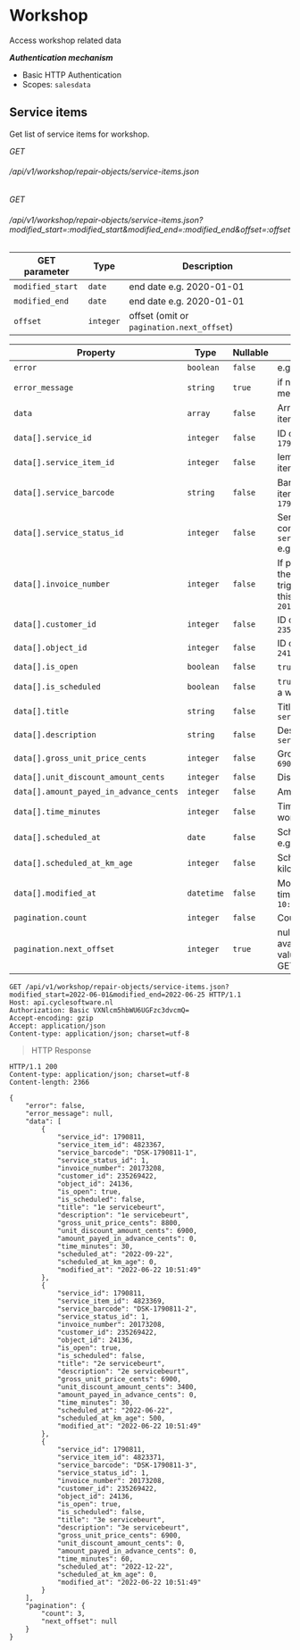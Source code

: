 # Workshop #

Access workshop related data

***Authentication mechanism***

- Basic HTTP Authentication
- Scopes: `salesdata`

## Service items ##

Get list of service items for workshop.

<div class="api-endpoint">
	<div class="endpoint-data">
		<i class="label label-post">GET</i>
		<h6>/api/v1/workshop/repair-objects/service-items.json</h6>
	</div>
</div>
<div class="api-endpoint">
	<div class="endpoint-data">
		<i class="label label-post">GET</i>
		<h6>/api/v1/workshop/repair-objects/service-items.json?modified_start=:modified_start&modified_end=:modified_end&offset=:offset</h6>
	</div>
</div>

| GET parameter    | Type      | Description                               |
|------------------|-----------|-------------------------------------------|
| `modified_start` | `date`    | end date e.g. 2020-01-01                  |
| `modified_end`   | `date`    | end date e.g. 2020-01-01                  |
| `offset`         | `integer` | offset (omit or `pagination.next_offset`) |

| Property                               | Type       | Nullable | Description                                                                           |
|----------------------------------------|------------|----------|---------------------------------------------------------------------------------------|
| `error`                                | `boolean`  | `false`  | e.g. `false`                                                                          |
| `error_message`                        | `string`   | `true`   | if not null the error message                                                         |
| `data`                                 | `array`    | `false`  | Array of service item objects                                                         |
| `data[].service_id`                    | `integer`  | `false`  | ID of service `1790811`                                                               |
| `data[].service_item_id`               | `integer`  | `false`  | Iem ID of service item `4823371`                                                      |
| `data[].service_barcode`               | `string`   | `false`  | Barcode of service item e.g. `DSK-1790811-3`                                          |
| `data[].service_status_id`             | `integer`  | `false`  | Service status see common api `service_item_status` e.g. `1`                          |
| `data[].invoice_number`                | `integer`  | `false`  | If positive number, the invoice which triggered creation of this item e.g. `20173208` |
| `data[].customer_id`                   | `integer`  | `false`  | ID of customer e.g. `235269422`                                                       |
| `data[].object_id`                     | `integer`  | `false`  | ID of object e.g. `24136`                                                             |
| `data[].is_open`                       | `boolean`  | `false`  | `true` if still open                                                                  |
| `data[].is_scheduled`                  | `boolean`  | `false`  | `true` if scheduled in a workshop order                                               |
| `data[].title`                         | `string`   | `false`  | Title e.g. `3e servicebeurt`                                                          |
| `data[].description`                   | `string`   | `false`  | Description e.g. `3e servicebeurt`                                                    |
| `data[].gross_unit_price_cents`        | `integer`  | `false`  | Gross price in cents `6900`                                                           |
| `data[].unit_discount_amount_cents`    | `integer`  | `false`  | Discount in cents `0`                                                                 |
| `data[].amount_payed_in_advance_cents` | `integer`  | `false`  | Amount payed `0`                                                                      |
| `data[].time_minutes`                  | `integer`  | `false`  | Time in minutes for workshop `60`                                                     |
| `data[].scheduled_at`                  | `date`     | `false`  | Scheduled for date e.g. `2021-12-22`                                                  |
| `data[].scheduled_at_km_age`           | `integer`  | `false`  | Scheduled after X kilometer                                                           |
| `data[].modified_at`                   | `datetime` | `false`  | Modification date time `2020-06-22 10:51:49`                                          |
| `pagination.count`                     | `integer`  | `false`  | Count of results                                                                      |
| `pagination.next_offset`               | `integer`  | `true`   | null if no next page available, otherwise value for `offset` GET variable             |

```http
GET /api/v1/workshop/repair-objects/service-items.json?modified_start=2022-06-01&modified_end=2022-06-25 HTTP/1.1
Host: api.cyclesoftware.nl
Authorization: Basic VXNlcm5hbWU6UGFzc3dvcmQ=
Accept-encoding: gzip
Accept: application/json
Content-type: application/json; charset=utf-8
```

> HTTP Response

```http
HTTP/1.1 200 
Content-type: application/json; charset=utf-8
Content-length: 2366

{
    "error": false,
    "error_message": null,
    "data": [
        {
            "service_id": 1790811,
            "service_item_id": 4823367,
            "service_barcode": "DSK-1790811-1",
            "service_status_id": 1,
            "invoice_number": 20173208,
            "customer_id": 235269422,
            "object_id": 24136,
            "is_open": true,
            "is_scheduled": false,
            "title": "1e servicebeurt",
            "description": "1e servicebeurt",
            "gross_unit_price_cents": 8800,
            "unit_discount_amount_cents": 6900,
            "amount_payed_in_advance_cents": 0,
            "time_minutes": 30,
            "scheduled_at": "2022-09-22",
            "scheduled_at_km_age": 0,
            "modified_at": "2022-06-22 10:51:49"
        },
        {
            "service_id": 1790811,
            "service_item_id": 4823369,
            "service_barcode": "DSK-1790811-2",
            "service_status_id": 1,
            "invoice_number": 20173208,
            "customer_id": 235269422,
            "object_id": 24136,
            "is_open": true,
            "is_scheduled": false,
            "title": "2e servicebeurt",
            "description": "2e servicebeurt",
            "gross_unit_price_cents": 6900,
            "unit_discount_amount_cents": 3400,
            "amount_payed_in_advance_cents": 0,
            "time_minutes": 30,
            "scheduled_at": "2022-06-22",
            "scheduled_at_km_age": 500,
            "modified_at": "2022-06-22 10:51:49"
        },
        {
            "service_id": 1790811,
            "service_item_id": 4823371,
            "service_barcode": "DSK-1790811-3",
            "service_status_id": 1,
            "invoice_number": 20173208,
            "customer_id": 235269422,
            "object_id": 24136,
            "is_open": true,
            "is_scheduled": false,
            "title": "3e servicebeurt",
            "description": "3e servicebeurt",
            "gross_unit_price_cents": 6900,
            "unit_discount_amount_cents": 0,
            "amount_payed_in_advance_cents": 0,
            "time_minutes": 60,
            "scheduled_at": "2022-12-22",
            "scheduled_at_km_age": 0,
            "modified_at": "2022-06-22 10:51:49"
        }
    ],
    "pagination": {
        "count": 3,
        "next_offset": null
    }
}
```
